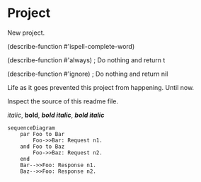 # Project

New project.

(describe-function \#'ispell-complete-word)

(describe-function \#'always) ; Do nothing and return t

(describe-function \#'ignore) ; Do nothing and return nil

Life as it goes prevented this project from happening. Until now.

Inspect the source of this readme file.

_italic_, **bold**, ***bold italic***, ___bold italic___

```mermaid
sequenceDiagram
    par Foo to Bar
        Foo->>Bar: Request n1.
    and Foo to Baz
        Foo->>Baz: Request n2.
    end
    Bar-->>Foo: Response n1.
    Baz-->>Foo: Response n2.
```
